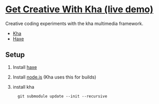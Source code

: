 # [Get Creative With Kha (live demo)](https://bradlyman.github.io/get-creative-with-kha/)

Creative coding experiments with the kha multimedia framework.

* [Kha](https://kha.tech)
* [Haxe](https://haxe.org)

## Setup

1. Install [haxe](https://haxe.org)
2. Install [node.js](https://nodejs.org) (Kha uses this for builds)

3. install kha
    ```
      git submodule update --init --recursive
    ```
